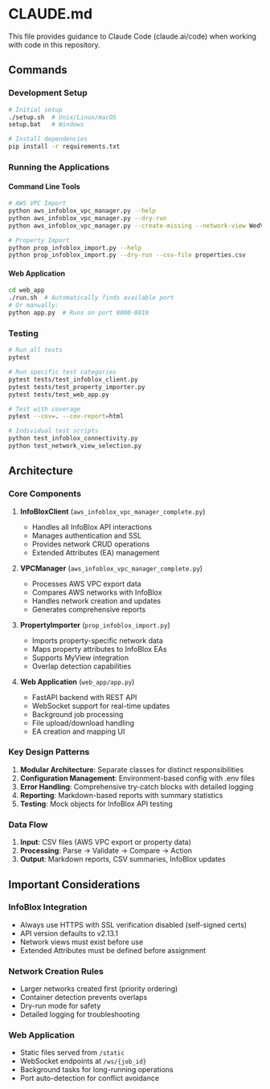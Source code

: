 # CLAUDE.md

This file provides guidance to Claude Code (claude.ai/code) when working with code in this repository.

## Commands

### Development Setup
```bash
# Initial setup
./setup.sh  # Unix/Linux/macOS
setup.bat   # Windows

# Install dependencies
pip install -r requirements.txt
```

### Running the Applications

#### Command Line Tools
```bash
# AWS VPC Import
python aws_infoblox_vpc_manager.py --help
python aws_infoblox_vpc_manager.py --dry-run
python aws_infoblox_vpc_manager.py --create-missing --network-view WedView

# Property Import
python prop_infoblox_import.py --help
python prop_infoblox_import.py --dry-run --csv-file properties.csv
```

#### Web Application
```bash
cd web_app
./run.sh  # Automatically finds available port
# Or manually:
python app.py  # Runs on port 8000-8010
```

### Testing
```bash
# Run all tests
pytest

# Run specific test categories
pytest tests/test_infoblox_client.py
pytest tests/test_property_importer.py
pytest tests/test_web_app.py

# Test with coverage
pytest --cov=. --cov-report=html

# Individual test scripts
python test_infoblox_connectivity.py
python test_network_view_selection.py
```

## Architecture

### Core Components

1. **InfoBloxClient** (`aws_infoblox_vpc_manager_complete.py`)
   - Handles all InfoBlox API interactions
   - Manages authentication and SSL
   - Provides network CRUD operations
   - Extended Attributes (EA) management

2. **VPCManager** (`aws_infoblox_vpc_manager_complete.py`)
   - Processes AWS VPC export data
   - Compares AWS networks with InfoBlox
   - Handles network creation and updates
   - Generates comprehensive reports

3. **PropertyImporter** (`prop_infoblox_import.py`)
   - Imports property-specific network data
   - Maps property attributes to InfoBlox EAs
   - Supports MyView integration
   - Overlap detection capabilities

4. **Web Application** (`web_app/app.py`)
   - FastAPI backend with REST API
   - WebSocket support for real-time updates
   - Background job processing
   - File upload/download handling
   - EA creation and mapping UI

### Key Design Patterns

1. **Modular Architecture**: Separate classes for distinct responsibilities
2. **Configuration Management**: Environment-based config with .env files
3. **Error Handling**: Comprehensive try-catch blocks with detailed logging
4. **Reporting**: Markdown-based reports with summary statistics
5. **Testing**: Mock objects for InfoBlox API testing

### Data Flow

1. **Input**: CSV files (AWS VPC export or property data)
2. **Processing**: Parse → Validate → Compare → Action
3. **Output**: Markdown reports, CSV summaries, InfoBlox updates

## Important Considerations

### InfoBlox Integration
- Always use HTTPS with SSL verification disabled (self-signed certs)
- API version defaults to v2.13.1
- Network views must exist before use
- Extended Attributes must be defined before assignment

### Network Creation Rules
- Larger networks created first (priority ordering)
- Container detection prevents overlaps
- Dry-run mode for safety
- Detailed logging for troubleshooting

### Web Application
- Static files served from `/static`
- WebSocket endpoints at `/ws/{job_id}`
- Background tasks for long-running operations
- Port auto-detection for conflict avoidance